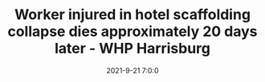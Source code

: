 ---
"title": "Worker injured in hotel scaffolding collapse dies approximately 20 days later - WHP Harrisburg"
"date": "2021-9-21 7:0:0"
"feed_name": "GOOGLENEWSCONSTRUCTION"
"feed_website": "https://news.google.com/search?q=construction%2Bincident&hl=en-US&gl=US&ceid=US:en"
"feed_rss": "https://news.google.com/rss/search?q=construction%2Bincident&hl=en-US&gl=US&ceid=US:en"
"link": "https://local21news.com/news/local/worker-injured-in-hotel-scaffolding-collapse-dies-approximately-20-days-after-accident"
"source": "{'href': 'https://local21news.com', 'title': 'WHP Harrisburg'}"
"file": "_posts/2021-1-1-e3dbd9ae75cf7f28f347cd6d11a02252374fbe40.md"
"accident": "1"
"drilling": "0"
"dead": "1"
"injured": "0"
"arrested": "0"
"place": "unknown place"
"where": "unknown site"
"causes": "unknown"
"place_uri": "unknown place"
---